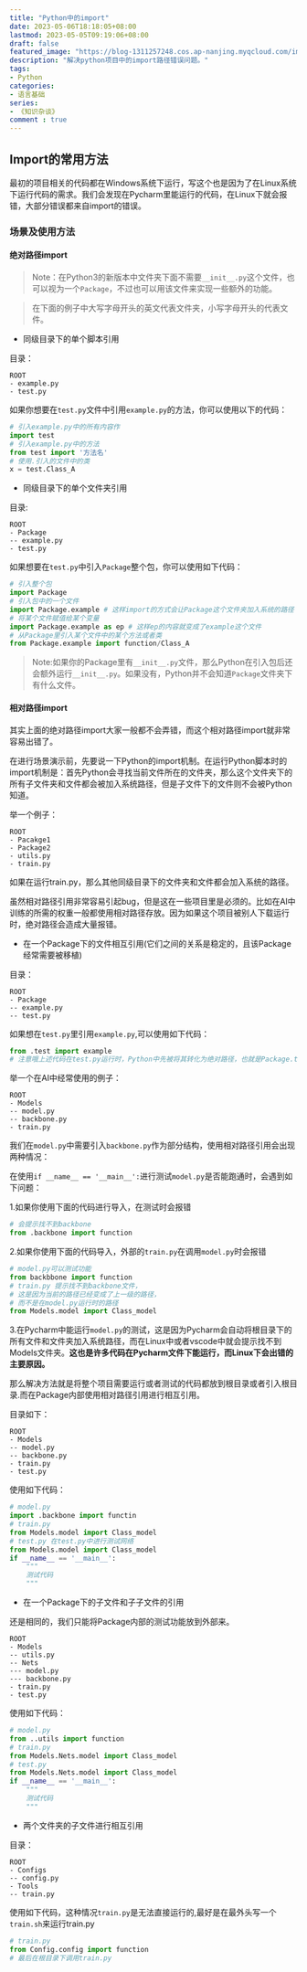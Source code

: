 ```yaml
---
title: "Python中的import"
date: 2023-05-06T18:18:05+08:00
lastmod: 2023-05-05T09:19:06+08:00
draft: false
featured_image: "https://blog-1311257248.cos.ap-nanjing.myqcloud.com/imgs/%E7%9F%A5%E8%AF%86%E6%9D%82%E8%B0%88/python_title.jpg"
description: "解决python项目中的import路径错误问题。"
tags:
- Python
categories:
- 语言基础
series:
- 《知识杂谈》
comment : true
---
```


## Import的常用方法
最初的项目相关的代码都在Windows系统下运行，写这个也是因为了在Linux系统下运行代码的需求。我们会发现在Pycharm里能运行的代码，在Linux下就会报错，大部分错误都来自import的错误。

### 场景及使用方法

#### 绝对路径import

> Note：在Python3的新版本中文件夹下面不需要`__init__.py`这个文件，也可以视为一个`Package`，不过也可以用该文件来实现一些额外的功能。

> 在下面的例子中大写字母开头的英文代表文件夹，小写字母开头的代表文件。
 

* 同级目录下的单个脚本引用

目录：
```
ROOT
- example.py
- test.py
```

如果你想要在`test.py`文件中引用`example.py`的方法，你可以使用以下的代码：
```python
# 引入example.py中的所有内容作
import test
# 引入example.py中的方法
from test import '方法名'
# 使用.引入的文件中的类
x = test.Class_A
```


* 同级目录下的单个文件夹引用

目录:
```
ROOT
- Package
-- example.py
- test.py
```

如果想要在`test.py`中引入`Package`整个包，你可以使用如下代码：
```python
# 引入整个包
import Package
# 引入包中的一个文件
import Package.example # 这样import的方式会让Package这个文件夹加入系统的路径
# 将某个文件赋值给某个变量
import Package.example as ep # 这样ep的内容就变成了example这个文件
# 从Package里引入某个文件中的某个方法或者类
from Package.example import function/Class_A
```

> Note:如果你的Package里有`__init__.py`文件，那么Python在引入包后还会额外运行`__init__.py`。如果没有，Python并不会知道`Package`文件夹下有什么文件。


#### 相对路径import

其实上面的绝对路径import大家一般都不会弄错，而这个相对路径import就非常容易出错了。

在进行场景演示前，先要说一下Python的import机制。在运行Python脚本时的import机制是：首先Python会寻找当前文件所在的文件夹，那么这个文件夹下的所有子文件夹和文件都会被加入系统路径，但是子文件下的文件则不会被Python知道。

举一个例子：
```
ROOT
- Pacakge1
- Package2
- utils.py
- train.py
```
如果在运行train.py，那么其他同级目录下的文件夹和文件都会加入系统的路径。

虽然相对路径引用非常容易引起bug，但是这在一些项目里是必须的。比如在AI中训练的所需的权重一般都使用相对路径存放。因为如果这个项目被别人下载运行时，绝对路径会造成大量报错。

* 在一个Package下的文件相互引用(它们之间的关系是稳定的，且该Package经常需要被移植)

目录：
```
ROOT
- Package
-- example.py
-- test.py
```

如果想在`test.py`里引用`example.py`,可以使用如下代码：
```python
from .test import example 
# 注意哦上述代码在test.py运行时，Python中先被将其转化为绝对路径，也就是Package.test
```

举一个在AI中经常使用的例子：
```
ROOT
- Models
-- model.py
-- backbone.py
- train.py
```

我们在`model.py`中需要引入`backbone.py`作为部分结构，使用相对路径引用会出现两种情况：

在使用`if __name__ == '__main__':`进行测试`model.py`是否能跑通时，会遇到如下问题：

1.如果你使用下面的代码进行导入，在测试时会报错
```python
# 会提示找不到backbone
from .backbone import function
```

2.如果你使用下面的代码导入，外部的`train.py`在调用`model.py`时会报错
```python
# model.py可以测试功能
from backbbone import function
# train.py 提示找不到backbone文件，
# 这是因为当前的路径已经变成了上一级的路径，
# 而不是在model.py运行时的路径
from Models.model import Class_model
```

3.在Pycharm中能运行`model.py`的测试，这是因为Pycharm会自动将根目录下的所有文件和文件夹加入系统路径，而在Linux中或者vscode中就会提示找不到Models文件夹。**这也是许多代码在Pycharm文件下能运行，而Linux下会出错的主要原因。**

那么解决方法就是将整个项目需要运行或者测试的代码都放到根目录或者引入根目录.而在Package内部使用相对路径引用进行相互引用。

目录如下：
```
ROOT
- Models
-- model.py
-- backbone.py
- train.py
- test.py
```

使用如下代码：
```python
# model.py
import .backbone import functin
# train.py
from Models.model import Class_model
# test.py 在test.py中进行测试网络
from Models.model import Class_model
if __name__ == '__main__':
    """
    测试代码
    """
```

* 在一个Package下的子文件和子子文件的引用

还是相同的，我们只能将Package内部的测试功能放到外部来。

```
ROOT
- Models
-- utils.py
-- Nets
--- model.py
--- backbone.py
- train.py
- test.py
```

使用如下代码：
```python
# model.py
from ..utils import function
# train.py
from Models.Nets.model import Class_model
# test.py
from Models.Nets.model import Class_model
if __name__ == '__main__':
    """
    测试代码
    """
```

* 两个文件夹的子文件进行相互引用

目录：
```
ROOT
- Configs
-- config.py
- Tools
-- train.py
```

使用如下代码，这种情况`train.py`是无法直接运行的,最好是在最外头写一个`train.sh`来运行train.py

```python
# train.py
from Config.config import function
# 最后在根目录下调用train.py
```


